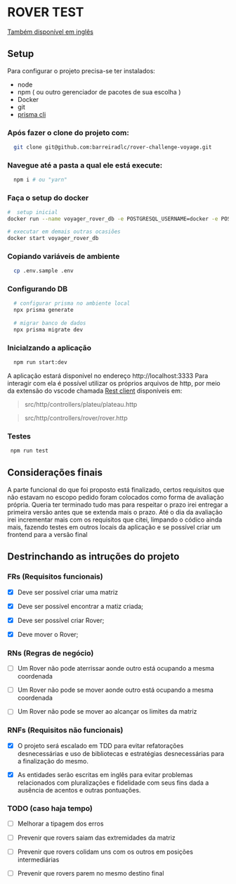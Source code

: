 # ROVER TEST

[Também disponível em inglês](./README-pt-BR.md)

## Setup

Para configurar o projeto precisa-se ter instalados:

- node
- npm ( ou outro gerenciador de pacotes de sua escolha )
- Docker
- git
- [prisma cli](https://www.prisma.io/docs/orm/reference/prisma-cli-reference)

### Após fazer o clone do projeto com:

```sh
  git clone git@github.com:barreiradlc/rover-challenge-voyage.git
```

### Navegue até a pasta a qual ele está execute:

```sh
  npm i # ou "yarn"
```

### Faça o setup do docker

```sh
#  setup inicial
docker run --name voyager_rover_db -e POSTGRESQL_USERNAME=docker -e POSTGRESQL_PASSWORD=docker -e POSTGRESQL_DATABASE=voyager_rover -p 5432:5432 bitnami/postgresql

# executar em demais outras ocasiões
docker start voyager_rover_db
```

### Copiando variáveis de ambiente

```sh
  cp .env.sample .env
```

### Configurando DB

```sh
  # configurar prisma no ambiente local
  npx prisma generate
  
  # migrar banco de dados
  npx prisma migrate dev
```

### Inicialzando a aplicação

```sh
  npm run start:dev
```

A aplicação estará disponível no endereço http://localhost:3333
Para interagir com ela é possível utilizar os próprios arquivos de http, por meio da extensão do vscode chamada [Rest client](https://marketplace.visualstudio.com/items?itemName=humao.rest-client) disponíveis em:

> src/http/controllers/plateu/plateau.http

> src/http/controllers/rover/rover.http


### Testes 

```sh
 npm run test
```

## Considerações finais

A parte funcional do que foi proposto está finalizado, certos requisitos que não estavam no escopo pedido foram colocados como forma de avaliação própria.
Queria ter terminado tudo mas para respeitar o prazo irei entregar a primeira versão antes que se extenda mais o prazo.
Até o dia da avaliação irei incrementar mais com os requisitos que citei, limpando o códico ainda mais, fazendo testes em outros locais da aplicação e se possível criar um frontend para a versão final

## Destrinchando as intruções do projeto

### FRs (Requisitos funcionais)

- [x] Deve ser possível criar uma matriz

- [x] Deve ser possível encontrar a matiz criada;

- [x] Deve ser possível criar Rover;

- [x] Deve mover o Rover;

### RNs (Regras de negócio)

- [ ] Um Rover não pode aterrissar aonde outro está ocupando a mesma coordenada

- [ ] Um Rover não pode se mover aonde outro está ocupando a mesma coordenada

- [ ] Um Rover não pode se mover ao alcançar os limites da matriz


### RNFs (Requisitos não funcionais)

- [x] O projeto será escalado em TDD para evitar refatorações desnecessárias e uso de bibliotecas e estratégias desnecessárias para a finalização do mesmo.

- [x] As entidades serão escritas em inglês para evitar problemas relacionados com pluralizações e fidelidade com seus fins dada a ausência de acentos e outras pontuações.



### TODO (caso haja tempo)

- [ ] Melhorar a tipagem dos erros

- [ ] Prevenir que rovers saiam das extremidades da matriz

- [ ] Prevenir que rovers colidam uns com os outros em posições intermediárias

- [ ] Prevenir que rovers parem no mesmo destino final
